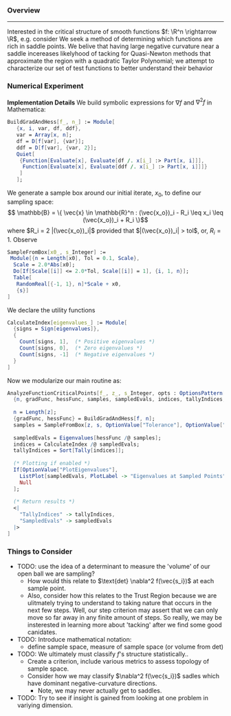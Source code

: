 ### Overview
--------------

Interested in the critical structure of smooth functions $f: \R^n \rightarrow \R$, e.g. consider
We seek a method of determining which functions are rich in saddle points. We belive that having
large negative curvature near a saddle incereases likelyhood of tacking for Quasi-Newton methods
that approximate the region with a quadratic Taylor Polynomial; we attempt to characterize our set
of test functions to better understand their behavior

### Numerical Experiment

**Implementation Details**
We build symbolic expressions for $\nabla f$ and $\nabla^2f$ in Mathematica:
```Mathematica
BuildGradAndHess[f_, n_] := Module[
   {x, i, var, df, ddf},
   var = Array[x, n];
   df = D[f[var], {var}];
   ddf = D[f[var], {var, 2}];
   Quiet[
    {Function[Evaluate[x], Evaluate[df /. x[i_] :> Part[x, i]]],
     Function[Evaluate[x], Evaluate[ddf /. x[i_] :> Part[x, i]]]}
    ]
   ];
```

We generate a sample box around our initial iterate, $x_0$, to define our sampling space:
$$ \mathbb{B} = \{ \vec{x} \in \mathbb{R}^n : (\vec{x_o})_i - R_i \leq x_i \leq (\vec{x_o})_i + R_i  \}$$
where $R_i = 2 |(\vec{x_o})_i|$ provided that $|(\vec{x_o})_i| > tol$, or, $R_i = 1$. Observe
```Mathematica
SampleFromBox[x0_, s_Integer] := 
 Module[{n = Length[x0], Tol = 0.1, Scale},
  Scale = 2.0*Abs[x0];
  Do[If[Scale[[i]] <= 2.0*Tol, Scale[[i]] = 1], {i, 1, n}];
  Table[
   RandomReal[{-1, 1}, n]*Scale + x0,
   {s}]
]
```

We declare the utility functions
```Mathematica
CalculateIndex[eigenvalues_] := Module[
  {signs = Sign[eigenvalues]},
  {
    Count[signs, 1],  (* Positive eigenvalues *)
    Count[signs, 0],  (* Zero eigenvalues *)
    Count[signs, -1]  (* Negative eigenvalues *)
  }
]
```

Now we modularize our main routine as:

```Mathematica
AnalyzeFunctionCriticalPoints[f_, z_, s_Integer, opts : OptionsPattern[]] := Module[
  {n, gradFunc, hessFunc, samples, sampledEvals, indices, tallyIndices, plotOption},
  
  n = Length[z];
  {gradFunc, hessFunc} = BuildGradAndHess[f, n];
  samples = SampleFromBox[z, s, OptionValue["Tolerance"], OptionValue["ScaleFactor"]];
  
  sampledEvals = Eigenvalues[hessFunc /@ samples];
  indices = CalculateIndex /@ sampledEvals;
  tallyIndices = Sort[Tally[indices]];
  
  (* Plotting if enabled *)
  If[OptionValue["PlotEigenvalues"],
    ListPlot[sampledEvals, PlotLabel -> "Eigenvalues at Sampled Points"],
    Null
  ];
  
  (* Return results *)
  <|
    "TallyIndices" -> tallyIndices,
    "SampledEvals" -> sampledEvals
  |>
]
```






### Things to Consider
- TODO: use the idea of a determinant to measure the 'volume' of our open ball we are sampling?
  - How would this relate to $\text{det} \nabla^2 f(\vec{s_i})$ at each sample point.
  - Also, consider how this relates to the Trust Region because we are ulitmately trying to understand to taking nature that occurs in the next few steps. Well, our step criterion may assert that we can only move so far away in any finite amount of steps. So really, we may be insterested in learning more about 'tacking' after we find some good canidates.
- TODO: Introduce mathematical notation:
  - define sample space, measure of sample space (or volume from det) 
- TODO: We ultimately must classify $f$'s structure statistically..
  - Create a criterion, include various metrics to assess topology of
    sample space.
  - Consider how we may classify $\nabla^2 f(\vec{s_i})$ sadles which have dominant negative-curvature directions.
    - Note, we may never actually get to saddles.
- TODO: Try to see if insight is gained from looking at one problem in variying dimension.